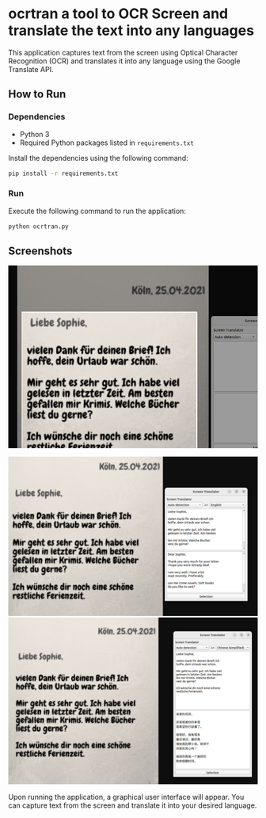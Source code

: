 # ocrtran  a tool to OCR Screen and translate the text into any languages 

This application captures text from the screen using Optical Character Recognition (OCR) and translates it into any language using the Google Translate API.

## How to Run

### Dependencies
- Python 3
- Required Python packages listed in `requirements.txt`

Install the dependencies using the following command:
```sh
pip install -r requirements.txt
```

### Run
Execute the following command to run the application:
```sh
python ocrtran.py
```
## Screenshots
![OCR](images/capture.png)<br>

![Tranlation](images/de_en.png)
![Tranlation](images/de_cn.png)

Upon running the application, a graphical user interface will appear. You can capture text from the screen and translate it into your desired language.


